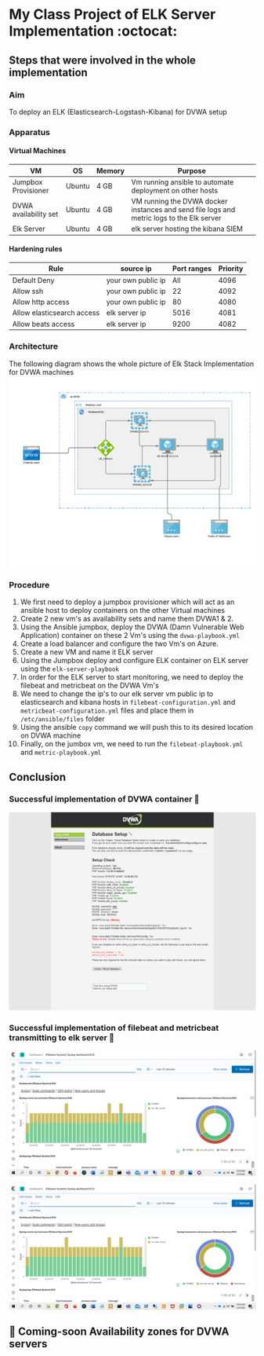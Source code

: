 # My Class Project of ELK Server Implementation :octocat:

  

## Steps that were involved in the whole implementation

### Aim
To deploy an ELK (Elasticsearch-Logstash-Kibana) for DVWA setup

### Apparatus
#### Virtual Machines
|VM| OS |Memory|Purpose|
|--|--|--|--| 
| Jumpbox Provisioner|Ubuntu|4 GB |Vm running ansible to automate deployment on other hosts  |
|DVWA availability set|Ubuntu|4 GB |VM running the DVWA docker instances and send file logs and metric logs to the Elk server|
|Elk Server|Ubuntu|4 GB |elk server hosting the kibana SIEM|

#### Hardening rules
|Rule  |source ip | Port ranges | Priority
|--|--|--|--|
|Default Deny  |your own public ip| All | 4096
|Allow ssh  | your own public ip|22 |4092
|Allow http access | your own public ip|80 |4080
|Allow elasticsearch access|elk server ip| 5016 |4081
|Allow beats access |elk server ip| 9200 |4082


### Architecture
The following diagram shows the whole picture of Elk Stack Implementation for DVWA machines
![Azure archictecture](/diagrams/Azure-Elk-Server-Implementation.png)

### Procedure
1. We first need to deploy a jumpbox provisioner which will act as an ansible host to deploy containers on the other Virtual machines
2. Create 2 new vm's as availability sets and name them DVWA1 & 2.
3. Using the Ansible jumpbox, deploy the DVWA (Damn Vulnerable Web Application) container on these 2 Vm's using the `dvwa-playbook.yml` 
4. Create a load balancer and configure the two Vm's on Azure.
5. Create a new VM and name it ELK server
6. Using the Jumpbox deploy and configure ELK container on ELK server using the `elk-server-playbook`
7. In order for the ELK server to start monitoring, we need to deploy the filebeat and metricbeat on the DVWA Vm's
8. We need to change the ip's to our elk server vm public ip to elasticsearch and kibana hosts in `filebeat-configuration.yml` and `metricbeat-configuration.yml` files and place them in `/etc/ansible/files` folder
9. Using the ansible `copy` command we will push this to its desired location on DVWA machine
10. Finally, on the jumbox vm, we need to run the `filebeat-playbook.yml` and `metric-playbook.yml`

## Conclusion
### Successful implementation of DVWA container :tada:

![DVWA container](/images/dvwa.png)

### Successful implementation of filebeat and metricbeat transmitting to elk server :tada:

![Filebeat Kibana](/images/filebeat-dashboard.png)

![Metricbeat Kibana](/images/filebeat-dashboard.png)

## :loudspeaker: Coming-soon Availability zones for DVWA servers